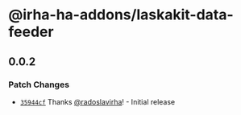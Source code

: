 # @irha-ha-addons/laskakit-data-feeder

## 0.0.2

### Patch Changes

- [`35944cf`](https://github.com/radoslavirha/ha-addons/commit/35944cfe6fcfaca6fca6da2e2ce1286302b32762) Thanks [@radoslavirha](https://github.com/radoslavirha)! - Initial release
